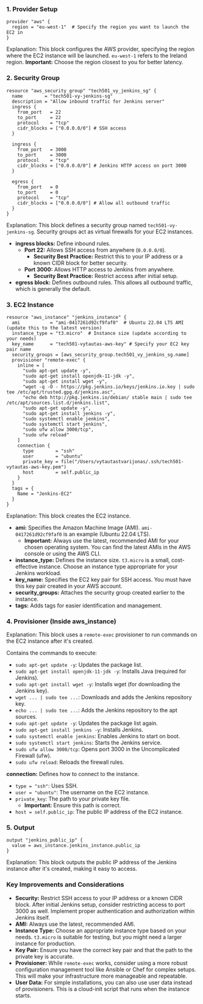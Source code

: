 ### 1. Provider Setup

```hcl
provider "aws" {
  region = "eu-west-1"  # Specify the region you want to launch the EC2 in
}
```

Explanation: This block configures the AWS provider, specifying the region where the EC2 instance will be launched. `eu-west-1` refers to the Ireland region.
**Important:** Choose the region closest to you for better latency.

### 2. Security Group

```hcl
resource "aws_security_group" "tech501_vy_jenkins_sg" {
  name        = "tech501-vy-jenkins-sg"
  description = "Allow inbound traffic for Jenkins server"
  ingress {
    from_port   = 22
    to_port     = 22
    protocol    = "tcp"
    cidr_blocks = ["0.0.0.0/0"] # SSH access
  }

  ingress {
    from_port   = 3000
    to_port     = 3000
    protocol    = "tcp"
    cidr_blocks = ["0.0.0.0/0"] # Jenkins HTTP access on port 3000
  }

  egress {
    from_port   = 0
    to_port     = 0
    protocol    = "tcp"
    cidr_blocks = ["0.0.0.0/0"] # Allow all outbound traffic
  }
}
```

Explanation: This block defines a security group named `tech501-vy-jenkins-sg`. Security groups act as virtual firewalls for your EC2 instances.

- **ingress blocks:** Define inbound rules.
  - **Port 22:** Allows SSH access from anywhere (`0.0.0.0/0`).
    - **Security Best Practice:** Restrict this to your IP address or a known CIDR block for better security.
  - **Port 3000:** Allows HTTP access to Jenkins from anywhere.
    - **Security Best Practice:** Restrict access after initial setup.
- **egress block:** Defines outbound rules. This allows all outbound traffic, which is generally the default.

### 3. EC2 Instance

```hcl
resource "aws_instance" "jenkins_instance" {
  ami           = "ami-0417261d92cf9faf0"  # Ubuntu 22.04 LTS AMI (update this to the latest version)
  instance_type = "t3.micro"  # Instance size (update according to your needs)
  key_name      = "tech501-vytautas-aws-key" # Specify your EC2 key pair name
  security_groups = [aws_security_group.tech501_vy_jenkins_sg.name]
  provisioner "remote-exec" {
    inline = [
      "sudo apt-get update -y",
      "sudo apt-get install openjdk-11-jdk -y",
      "sudo apt-get install wget -y",
      "wget -q -O - https://pkg.jenkins.io/keys/jenkins.io.key | sudo tee /etc/apt/trusted.gpg.d/jenkins.asc",
      "echo deb http://pkg.jenkins.io/debian/ stable main | sudo tee /etc/apt/sources.list.d/jenkins.list",
      "sudo apt-get update -y",
      "sudo apt-get install jenkins -y",
      "sudo systemctl enable jenkins",
      "sudo systemctl start jenkins",
      "sudo ufw allow 3000/tcp",
      "sudo ufw reload"
    ]
    connection {
      type        = "ssh"
      user        = "ubuntu"
      private_key = file("/Users/vytautastvarijonas/.ssh/tech501-vytautas-aws-key.pem")
      host        = self.public_ip
    }
  }
  tags = {
    Name = "Jenkins-EC2"
  }
}
```

Explanation: This block creates the EC2 instance.

- **ami:** Specifies the Amazon Machine Image (AMI). `ami-0417261d92cf9faf0` is an example (Ubuntu 22.04 LTS).
  - **Important:** Always use the latest, recommended AMI for your chosen operating system. You can find the latest AMIs in the AWS console or using the AWS CLI.
- **instance_type:** Defines the instance size. `t3.micro` is a small, cost-effective instance. Choose an instance type appropriate for your Jenkins workload.
- **key_name:** Specifies the EC2 key pair for SSH access. You must have this key pair created in your AWS account.
- **security_groups:** Attaches the security group created earlier to the instance.
- **tags:** Adds tags for easier identification and management.

### 4. Provisioner (Inside aws_instance)

Explanation: This block uses a `remote-exec` provisioner to run commands on the EC2 instance after it's created.

Contains the commands to execute:

- `sudo apt-get update -y`: Updates the package list.
- `sudo apt-get install openjdk-11-jdk -y`: Installs Java (required for Jenkins).
- `sudo apt-get install wget -y`: Installs wget (for downloading the Jenkins key).
- `wget ... | sudo tee ...`: Downloads and adds the Jenkins repository key.
- `echo ... | sudo tee ...`: Adds the Jenkins repository to the apt sources.
- `sudo apt-get update -y`: Updates the package list again.
- `sudo apt-get install jenkins -y`: Installs Jenkins.
- `sudo systemctl enable jenkins`: Enables Jenkins to start on boot.
- `sudo systemctl start jenkins`: Starts the Jenkins service.
- `sudo ufw allow 3000/tcp`: Opens port 3000 in the Uncomplicated Firewall (ufw).
- `sudo ufw reload`: Reloads the firewall rules.

**connection:** Defines how to connect to the instance.

- `type = "ssh"`: Uses SSH.
- `user = "ubuntu"`: The username on the EC2 instance.
- `private_key`: The path to your private key file.
  - **Important:** Ensure this path is correct.
- `host = self.public_ip`: The public IP address of the EC2 instance.

### 5. Output

```hcl
output "jenkins_public_ip" {
  value = aws_instance.jenkins_instance.public_ip
}
```

Explanation: This block outputs the public IP address of the Jenkins instance after it's created, making it easy to access.

### Key Improvements and Considerations

- **Security:** Restrict SSH access to your IP address or a known CIDR block. After initial Jenkins setup, consider restricting access to port 3000 as well. Implement proper authentication and authorization within Jenkins itself.
- **AMI:** Always use the latest, recommended AMI.
- **Instance Type:** Choose an appropriate instance type based on your needs. `t3.micro` is suitable for testing, but you might need a larger instance for production.
- **Key Pair:** Ensure you have the correct key pair and that the path to the private key is accurate.
- **Provisioner:** While `remote-exec` works, consider using a more robust configuration management tool like Ansible or Chef for complex setups. This will make your infrastructure more manageable and repeatable.
- **User Data:** For simple installations, you can also use user data instead of provisioners. This is a cloud-init script that runs when the instance starts.
